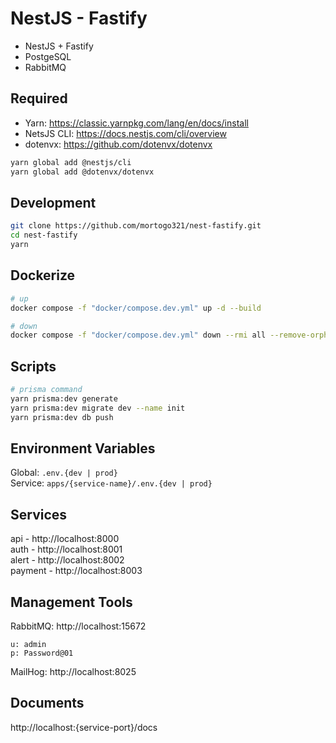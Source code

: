 # NestJS - Fastify
- NestJS + Fastify
- PostgeSQL
- RabbitMQ

## Required
- Yarn: https://classic.yarnpkg.com/lang/en/docs/install
- NetsJS CLI: https://docs.nestjs.com/cli/overview  
- dotenvx: https://github.com/dotenvx/dotenvx

```bash
yarn global add @nestjs/cli
yarn global add @dotenvx/dotenvx
```

## Development
```bash
git clone https://github.com/mortogo321/nest-fastify.git
cd nest-fastify
yarn
```

## Dockerize
```bash
# up
docker compose -f "docker/compose.dev.yml" up -d --build

# down
docker compose -f "docker/compose.dev.yml" down --rmi all --remove-orphans
```

## Scripts
```bash
# prisma command
yarn prisma:dev generate
yarn prisma:dev migrate dev --name init
yarn prisma:dev db push
```

## Environment Variables
Global: `.env.{dev | prod}`  
Service: `apps/{service-name}/.env.{dev | prod}`  

## Services
api - http://localhost:8000  
auth - http://localhost:8001  
alert - http://localhost:8002  
payment - http://localhost:8003  

## Management Tools
RabbitMQ: http://localhost:15672  
```
u: admin
p: Password@01
```

MailHog: http://localhost:8025  

## Documents
http://localhost:{service-port}/docs  
